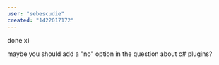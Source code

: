 ```yaml
---
user: "sebescudie"
created: "1422017172"
---
```


done x)

maybe you should add a "no" option in the question about c# plugins?
